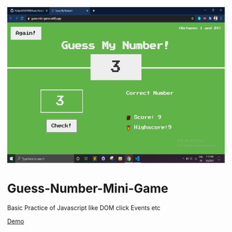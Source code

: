 <img width=1200 height=360 src="https://github.com/Abhijeet05061998/Guess-Number-Mini-Game/blob/main/Screenshot%20(158).png"/>


# Guess-Number-Mini-Game
Basic Practice of Javascript like DOM click Events etc

<a href ="https://guess-mini-game.netlify.app/">Demo</a>
